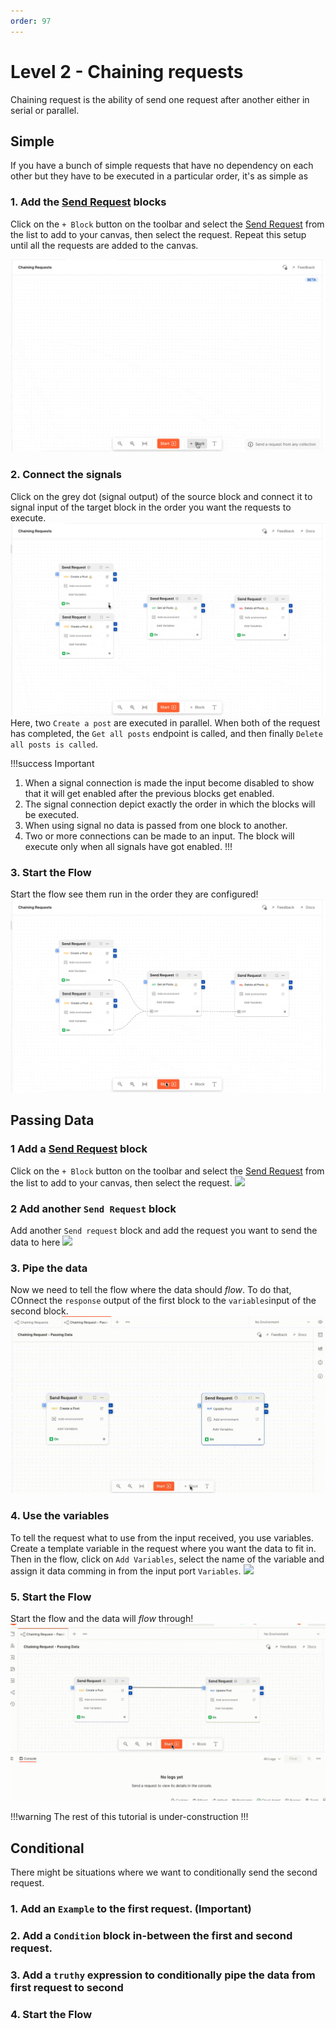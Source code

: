 ```yaml
---
order: 97
---
```

# Level 2 - Chaining requests

Chaining request is the ability of send one request after another either in serial or parallel.

## Simple
If you have a bunch of simple requests that have no dependency on each other but
they have to be executed in a particular order, it's as simple as

### 1. Add the [Send Request](./../blocks/send-request.md) blocks
Click on the `+ Block` button on the toolbar and select the [Send Request](./../blocks/send-request.md) from the list to add to your canvas, then select the request. Repeat this
setup until all the requests are added to the canvas.

![](../static/chaining/add-requests.gif)

### 2. Connect the signals
Click on the grey dot (signal output) of the source block and connect it to 
signal input of the target block in the order you want the requests to execute.
![](../static/chaining/connect-signals.gif)
Here, two `Create a post` are executed in parallel. When both of the request has completed,
the `Get all posts` endpoint is called, and then finally `Delete all posts is called`.

!!!success Important
1. When a signal connection is made the input become disabled to show that it will get enabled
   after the previous blocks get enabled.
2. The signal connection depict exactly the order in which the blocks will be executed.
3. When using signal no data is passed from one block to another.
4. Two or more connections can be made to an input. The block will execute only when all signals
   have got enabled.
!!!

### 3. Start the Flow
Start the flow see them run in the order they are configured!
![](../static/chaining/run-with-signals.gif)

## Passing Data

### 1 Add a [Send Request](./../blocks/send-request.md) block
Click on the `+ Block` button on the toolbar and select the [Send Request](./../blocks/send-request.md) from the list to add to your canvas, then select the request.
![](../static/chaining/add-first-request.gif)

### 2 Add another `Send Request` block 
Add another `Send request` block and add the request you want to send the data to here 
![](../static/chaining/add-second-request.gif)

### 3. Pipe the data
Now we need to tell the flow where the data should _flow_. To do that, COnnect the `response` output of the first block to the `variables`input of the second block.
![](../static/chaining/pipe-data.gif)

### 4. Use the variables
To tell the request what to use from the input received, you use variables. Create a template variable in the request where you want the data to fit in. 
Then in the flow, click on `Add Variables`, select the name of the variable and assign it data comming in from the input port `Variables`.
![](../static/chaining/use-variables.gif)

### 5. Start the Flow
Start the flow and the data will _flow_ through!
![](../static/chaining/start-flow.gif)


!!!warning
The rest of this tutorial is under-construction
!!!

## Conditional

There might be situations where we want to conditionally send the second request.

### 1. Add an `Example` to the first request. (Important)

### 2. Add a `Condition` block in-between the first and second request.

### 3. Add a `truthy` expression to conditionally pipe the data from first request to second

### 4. Start the Flow